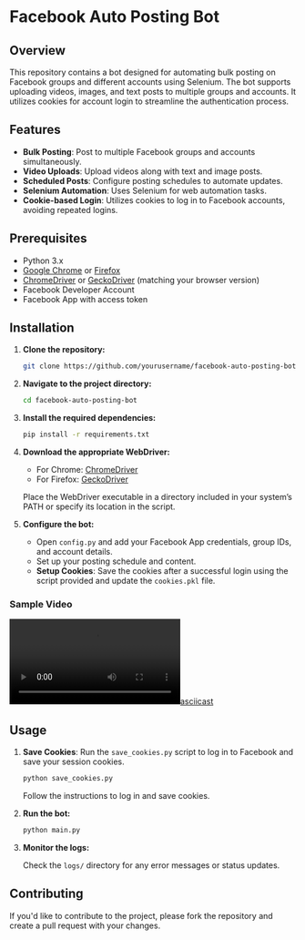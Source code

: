 # Facebook Auto Posting Bot

## Overview

This repository contains a bot designed for automating bulk posting on Facebook groups and different accounts using Selenium. The bot supports uploading videos, images, and text posts to multiple groups and accounts. It utilizes cookies for account login to streamline the authentication process.

## Features

- **Bulk Posting**: Post to multiple Facebook groups and accounts simultaneously.
- **Video Uploads**: Upload videos along with text and image posts.
- **Scheduled Posts**: Configure posting schedules to automate updates.
- **Selenium Automation**: Uses Selenium for web automation tasks.
- **Cookie-based Login**: Utilizes cookies to log in to Facebook accounts, avoiding repeated logins.

## Prerequisites

- Python 3.x
- [Google Chrome](https://www.google.com/chrome/) or [Firefox](https://www.mozilla.org/firefox/)
- [ChromeDriver](https://sites.google.com/chromium.org/driver/) or [GeckoDriver](https://github.com/mozilla/geckodriver/releases) (matching your browser version)
- Facebook Developer Account
- Facebook App with access token

## Installation

1. **Clone the repository:**

    ```bash
    git clone https://github.com/yourusername/facebook-auto-posting-bot.git
    ```

2. **Navigate to the project directory:**

    ```bash
    cd facebook-auto-posting-bot
    ```

3. **Install the required dependencies:**

    ```bash
    pip install -r requirements.txt
    ```

4. **Download the appropriate WebDriver:**

    - For Chrome: [ChromeDriver](https://sites.google.com/chromium.org/driver/)
    - For Firefox: [GeckoDriver](https://github.com/mozilla/geckodriver/releases)

    Place the WebDriver executable in a directory included in your system’s PATH or specify its location in the script.

5. **Configure the bot:**

    - Open `config.py` and add your Facebook App credentials, group IDs, and account details.
    - Set up your posting schedule and content.
    - **Setup Cookies**: Save the cookies after a successful login using the script provided and update the `cookies.pkl` file.

### Sample Video
[![asciicast](https://asciinema.org/videos/Video_240716095857.mp4)](https://asciinema.org/a/113463)


## Usage

1. **Save Cookies**: Run the `save_cookies.py` script to log in to Facebook and save your session cookies.

    ```bash
    python save_cookies.py
    ```

    Follow the instructions to log in and save cookies.

2. **Run the bot:**

    ```bash
    python main.py
    ```

3. **Monitor the logs:**

    Check the `logs/` directory for any error messages or status updates.



## Contributing

If you'd like to contribute to the project, please fork the repository and create a pull request with your changes.




